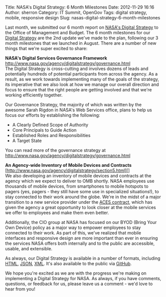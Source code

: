 Title: NASA's Digital Strategy: 6 Month Milestones
Date: 2012-11-29 16:16
Author: sherron
Category: IT Summit, OpenGov
Tags: digital strategy, mobile, responsive design
Slug: nasas-digital-strategy-6-month-milestones

Last month, we submitted our 6 month report on [NASA's Digital
Strategy][] to the Office of Management and Budget. The 6 month
milestones for our [Digital Strategy][] are the 2nd update we've made to
the plan, following our 3 month milestones that we launched in August.
There are a number of new things that we're super excited to share:

**NASA's Digital Services Governance Framework**  
<http://www.nasa.gov/agency/digitalstrategy/governance.html>  
The Digital Strategy is cross-cutting and involves dozens of leads and
potentially hundreds of potential participants from across the agency.
As a result, as we work towards implementing many of the goals of the
strategy, its imperative that we also look at how we manage our overall
direction and focus to ensure that the right people are getting involved
and that we're working efficiently together.

Our Governance Strategy, the majority of which was written by the
awesome Sarah Rigdon in NASA's Web Services office, plans to help us
focus our efforts by establishing the following:

-   A Clearly Defined Scope of Authority
-   Core Principals to Guide Action
-   Established Roles and Responsibilities
-   A Target State

You can read more of the governance strategy at
<http://www.nasa.gov/agency/digitalstrategy/governance.html>

**An Agency-wide Inventory of Mobile Devices and Contracts**  
[http://www.nasa.gov/agency/digitalstrategy/section5.html][]  
We also developing an inventory of mobile devices and contracts at the
agency which we expect to deliver to OMB shortly. NASA employees use
thousands of mobile devices, from smartphones to mobile hotspots to
pagers (yes, pagers - they still have some use in specialized
situations!), to stay connected to their work around the globe. We're in
the midst of a major transition to a new service provider under the
[ACES contract][], which has given the agency a great opportunity to
look closer at the mobile services we offer to employees and make them
even better.

Additionally, the CIO group at NASA has focused on our BYOD (Bring Your
Own Device) policy as a major way to empower employees to stay connected
to their work. As part of this, we've realized that mobile interfaces
and responsive design are more important than ever in ensuring the
services NASA offers both internally and to the public are accessible,
usable, and extensible.

As always, our Digital Strategy is available in a number of formats,
including [HTML][NASA's Digital Strategy], [JSON][], [XML][]. It's also
available to the public via [GitHub][].

We hope you're excited as we are with the progress we're making on
implementing a Digital Strategy for NASA. As always, if you have
comments, questions, or feedback for us, please leave us a comment -
we'd love to hear from you!

  [NASA's Digital Strategy]: http://www.nasa.gov/digitalstrategy
  [Digital Strategy]: http://open.nasa.gov/blog/2012/06/20/the-roadmap-for-digital-government/
  [http://www.nasa.gov/agency/digitalstrategy/section5.html]: http://www.nasa.gov/agency/digitalstrategy/section5.html#5-1
  [ACES contract]: http://www.nasa.gov/home/hqnews/2010/dec/HQ_C10-080_ACES.html
  [JSON]: http://www.nasa.gov/digitalstrategy.json
  [XML]: http://www.nasa.gov/digitalstrategy.xml
  [GitHub]: http://www.github.com/nasa/digital-strategy
